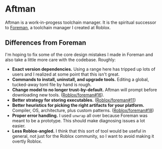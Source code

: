 # Aftman
Aftman is a work-in-progess toolchain manager. It is the spiritual successor to [Foreman], a toolchain manager I created at Roblox.

## Differences from Foreman
I'm hoping to fix some of the core design mistakes I made in Foreman and also take a little more care with the codebase. Roughly:

* **Exact version dependencies.** Using a range here has tripped up lots of users and I realized at some point that this isn't great.
* **Commands to install, uninstall, and upgrade tools.** Editing a global, tucked-away toml file by hand is rough.
* **Change model to no longer trust-by-default.** Aftman will prompt before downloading new tools. ([Roblox/foreman#16]).
* **Better strategy for storing executables.** ([Roblox/foreman#11])
* **Better heuristics for picking the right artifacts for your platform.** Compiler, OS, architecture, plus custom patterns. ([Roblox/foreman#18])
* **Proper error handling.** I used `unwrap` all over because Foreman was meant to be a prototype. This should make diagnosing issues a lot easier.
* **Less Roblox-angled.** I think that this sort of tool would be useful in general, not just for the Roblox community, so I want to avoid making it overtly Roblox.

[Foreman]: https://github.com/Roblox/foreman
[Roblox/foreman#11]: https://github.com/Roblox/foreman/issues/11
[Roblox/foreman#16]: https://github.com/Roblox/foreman/issues/16
[Roblox/foreman#18]: https://github.com/Roblox/foreman/issues/18